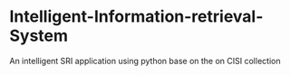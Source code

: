 # Intelligent-Information-retrieval-System
An intelligent SRI application using python base on the on CISI collection
